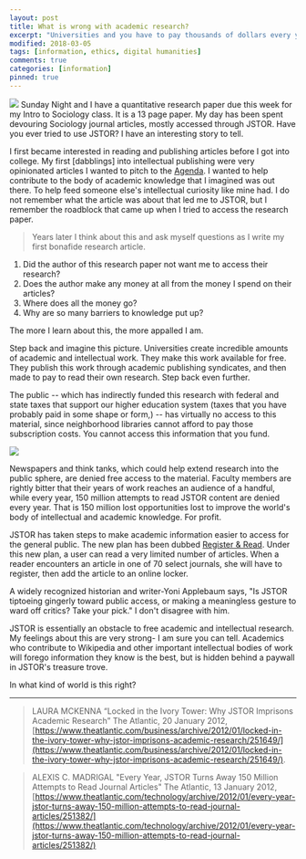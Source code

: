```yaml
---
layout: post
title: What is wrong with academic research?
excerpt: "Universities and you have to pay thousands of dollars every year to read research they create and you fund. The public can't access the research it funds. In what kind of world is this right?"
modified: 2018-03-05
tags: [information, ethics, digital humanities]
comments: true
categories: [information]
pinned: true
---
```

![](https://cdn.dribbble.com/users/97602/screenshots/2466962/film01.gif)
Sunday Night and I have a quantitative research paper due this week for my Intro to Sociology class. It is a 13 page paper. My day has been spent devouring Sociology journal articles, mostly accessed through JSTOR. Have you ever tried to use JSTOR? I have an interesting story to tell.

I first became interested in reading and publishing articles before I got into college. My first [dabblings] into intellectual publishing were very opinionated articles I wanted to pitch to the [Agenda](https://www.weforum.org/agenda/). I wanted to help contribute to the body of academic knowledge that I imagined was out there. To help feed someone else's intellectual curiosity like mine had. I do not remember what the article was about that led me to JSTOR, but I remember the roadblock that came up when I tried to access the research paper.

>Years later I think about this and ask myself questions as I write my first bonafide research article.

1. Did the author of this research paper not want me to access their research?
2. Does the author make any money at all from the money I spend on their articles?
3. Where does all the money go?
4. Why are so many barriers to knowledge put up?

The more I learn about this, the more appalled I am.

Step back and imagine this picture. Universities create incredible amounts of academic and intellectual work. They make this work available for free. They publish this work through academic publishing syndicates, and then made to pay to read their own research. Step back even further.

The public -- which has indirectly funded this research with federal and state taxes that support our higher education system (taxes that you have probably paid in some shape or form,) -- has virtually no access to this material, since neighborhood libraries cannot afford to pay those subscription costs. You cannot access this information that you fund.

![](https://cdn.dribbble.com/users/375099/screenshots/2829992/icon_pay.png)

 Newspapers and think tanks, which could help extend research into the public sphere, are denied free access to the material. Faculty members are rightly bitter that their years of work reaches an audience of a handful, while every year, 150 million attempts to read JSTOR content are denied every year. That is 150 million lost opportunities lost to improve the world's body of intellectual and academic knowledge. For profit.

 JSTOR has taken steps to make academic information easier to access for the general public. The new plan has been dubbed [Register & Read](http://about.jstor.org/rr). Under this new plan, a user can read a very limited number of articles. When a reader encounters an article in one of 70 select journals, she will have to register, then add the article to an online locker.

 A widely recognized historian and writer-Yoni Applebaum says, "Is JSTOR tiptoeing gingerly toward public access, or making a meaningless gesture to ward off critics? Take your pick." I don't disagree with him.

 JSTOR is essentially an obstacle to free academic and intellectual research. My feelings about this are very strong- I am sure you can tell. Academics who contribute to Wikipedia and other important intellectual bodies of work will forego information they know is the best, but is hidden behind a paywall in JSTOR's treasure trove.

 In what kind of world is this right?


---
>LAURA MCKENNA “Locked in the Ivory Tower: Why JSTOR Imprisons Academic Research” The Atlantic, 20 January 2012,
[https://www.theatlantic.com/business/archive/2012/01/locked-in-the-ivory-tower-why-jstor-imprisons-academic-research/251649/](https://www.theatlantic.com/business/archive/2012/01/locked-in-the-ivory-tower-why-jstor-imprisons-academic-research/251649/).

>ALEXIS C. MADRIGAL "Every Year, JSTOR Turns Away 150 Million Attempts to Read Journal Articles" The Atlantic, 13 January 2012, [https://www.theatlantic.com/technology/archive/2012/01/every-year-jstor-turns-away-150-million-attempts-to-read-journal-articles/251382/](https://www.theatlantic.com/technology/archive/2012/01/every-year-jstor-turns-away-150-million-attempts-to-read-journal-articles/251382/)
